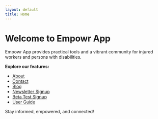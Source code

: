 ```yaml
---
layout: default
title: Home
---
```


# Welcome to Empowr App

Empowr App provides practical tools and a vibrant community for injured workers and persons with disabilities.

**Explore our features:**
- [About](about)
- [Contact](contact)
- [Blog](blog)
- [Newsletter Signup](newsletter)
- [Beta Test Signup](beta)
- [User Guide](user-guide)

Stay informed, empowered, and connected!
